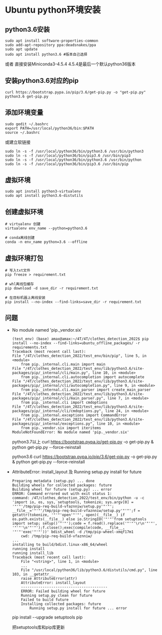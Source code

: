# Ubuntu python环境安装

## python3.6安装

```terminal
sudo apt install software-properties-common
sudo add-apt-repository ppa:deadsnakes/ppa
sudo apt update
sudo apt install python3.6 #版本自己选择
```
或者 直接安装Miniconda3-4.5.4  4.5.4是最后一个默认python36版本

## 安装python3.6对应的pip
```terminal
curl https://bootstrap.pypa.io/pip/3.6/get-pip.py -o "get-pip.py"
python3.6 get-pip.py
```

## 添加环境变量
```terminal
sudo gedit ~/.bashrc
export PATH=/usr/local/python36/bin:$PATH
source ~/.bashrc
```

或建立软链接
```
sudo ln -s -f /usr/local/python36/bin/python3.6 /usr/bin/python3
sudo ln -s -f /usr/local/python36/bin/pip3.6 /usr/bin/pip3
sudo ln -s -f /usr/local/python36/bin/python3.6 /usr/bin/python
sudo ln -s -f /usr/local/python36/bin/pip3.6 /usr/bin/pip
```

## 虚拟环境
```
sudo apt install python3-virtualenv
sudo apt install python3.6-distutils
```

## 创建虚拟环境
```
# virtualenv 创建
virtualenv env_name --python=python3.6

# conda离线创建
conda -n env_name python=3.6 --offline  
```

## 虚拟环境打包
```
# 写入txt文件
pip freeze > requirement.txt

# whl离线包缓存
pip download -d save_dir -r requirement.txt

# 在目标机器上离线安装
pip install --no-index --find-links=save_dir -r requirement.txt
```

## 问题
- No module named 'pip._vendor.six'
    ```
    (test_env) (base) amax@amax:~/4T/4T/clothes_detection_2022$ pip install --no-index --find-links=ubuntu_offline_packages/ -r requirements.txt
    Traceback (most recent call last):
    File "/4T/clothes_detection_2022/test_env/bin/pip", line 5, in <module>
        from pip._internal.cli.main import main
    File "/4T/clothes_detection_2022/test_env/lib/python3.6/site-packages/pip/_internal/cli/main.py", line 10, in <module>
        from pip._internal.cli.autocompletion import autocomplete
    File "/4T/clothes_detection_2022/test_env/lib/python3.6/site-packages/pip/_internal/cli/autocompletion.py", line 9, in <module>
        from pip._internal.cli.main_parser import create_main_parser
    File "/4T/clothes_detection_2022/test_env/lib/python3.6/site-packages/pip/_internal/cli/main_parser.py", line 7, in <module>
        from pip._internal.cli import cmdoptions
    File "/4T/clothes_detection_2022/test_env/lib/python3.6/site-packages/pip/_internal/cli/cmdoptions.py", line 24, in <module>
        from pip._internal.exceptions import CommandError
    File "/4T/clothes_detection_2022/test_env/lib/python3.6/site-packages/pip/_internal/exceptions.py", line 10, in <module>
        from pip._vendor.six import iteritems
    ModuleNotFoundError: No module named 'pip._vendor.six'
    ```

    python3.7以上
    curl https://bootstrap.pypa.io/get-pip.py -o get-pip.py  & python get-pip.py --force-reinstall

    python3.6
    curl https://bootstrap.pypa.io/pip/3.6/get-pip.py -o get-pip.py & python get-pip.py --force-reinstall

- AttributeError: install_layout 及 Running setup.py install for future
    ```
    Preparing metadata (setup.py) ... done
    Building wheels for collected packages: future
    Building wheel for future (setup.py) ... error
    ERROR: Command errored out with exit status 1:
    command: /4T/clothes_detection_2022/test_env/bin/python -u -c 'import io, os, sys, setuptools, tokenize; sys.argv[0] = '"'"'/tmp/pip-req-build-vfaznniw/setup.py'"'"'; __file__='"'"'/tmp/pip-req-build-vfaznniw/setup.py'"'"';f = getattr(tokenize, '"'"'open'"'"', open)(__file__) if os.path.exists(__file__) else io.StringIO('"'"'from setuptools import setup; setup()'"'"');code = f.read().replace('"'"'\r\n'"'"', '"'"'\n'"'"');f.close();exec(compile(code, __file__, '"'"'exec'"'"'))' bdist_wheel -d /tmp/pip-wheel-xmqf17m1
        cwd: /tmp/pip-req-build-vfaznniw/
    ...
    installing to build/bdist.linux-x86_64/wheel
    running install
    running install_lib
    Traceback (most recent call last):
        File "<string>", line 1, in <module>
        ...
        File "/usr/local/python36/lib/python3.6/distutils/cmd.py", line 103, in __getattr__
        raise AttributeError(attr)
        AttributeError: install_layout
        ----------------------------------------
        ERROR: Failed building wheel for future
        Running setup.py clean for future
        Failed to build future
        Installing collected packages: future
            Running setup.py install for future ... error
    ```

    pip install --upgrade setuptools pip
    
    把setuptools库和pip库更新